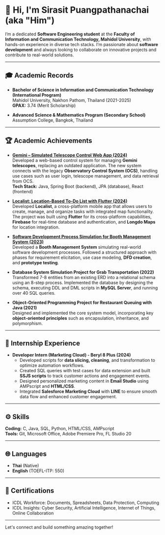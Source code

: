 # 👋 Hi, I'm Sirasit Puangpathanachai (aka "Him")

I’m a dedicated **Software Engineering student** at the **Faculty of Information and Communication Technology, Mahidol University**, with hands-on experience in diverse tech stacks. I’m passionate about **software development** and always looking to collaborate on innovative projects and contribute to real-world solutions.

---

## 🎓 Academic Records
- **Bachelor of Science in Information and Communication Technology (International Program)**  
  Mahidol University, Nakhon Pathom, Thailand (2021-2025)  
  **GPAX:** 3.74 (Merit Scholarship)

- **Advanced Science & Mathematics Program (Secondary School)**  
  Assumption College, Bangkok, Thailand

---

## 🏆 Academic Achievements

- **[Gemini – Simulated Telescope Control Web App (2024)](https://github.com/arisuyunn/Gemini-EsanIamsing-Backend)**  
  Developed a web-based control system for managing **Gemini telescopes**, replacing an outdated application. The new system connects with the legacy **Observatory Control System (OCS)**, handling use cases such as user login, telescope management, and data retrieval from OCS.  
  **Tech Stack:** Java, Spring Boot (backend), JPA (database), React (frontend)

- **[Localist: Location-Based To-Do List with Flutter (2024)](https://github.com/arisuyunn/localist)**  
  Developed **Localist**, a cross-platform mobile app that allows users to create, manage, and organize tasks with integrated map functionality. The project was built using **Flutter** for its cross-platform capabilities, **Firebase** for real-time database and authentication, and **Longdo Maps** for location integration.

- **[Software Development Process Simulation for Booth Management System (2023)](https://github.com/ICT-Mahidol/2023-ITCS371-1-TAN-TAN)**  
  Developed a **Booth Management System** simulating real-world software development processes. Followed a structured approach with phases for requirement elicitation, use case modeling, **DFD creation**, and **prototype testing**.

- **Database System Simulation Project for Grab Transportation (2022)**  
  Transformed 7-8 entities from an existing ERD into a relational schema using an 8-step process. Implemented the database by designing the schema, executing DDL and DML scripts in **MySQL Server**, and running over 40 SQL queries.

- **Object-Oriented Programming Project for Restaurant Queuing with Java (2021)**  
  Designed and implemented the core system model, incorporating key **object-oriented principles** such as encapsulation, inheritance, and polymorphism.

---

## 💼 Internship Experience

- **Developer Intern (Marketing Cloud) - Beryl 8 Plus (2024)**  
  - Developed scripts for **data slicing, cleaning**, and transformation to optimize automation workflows.  
  - Created SQL queries with test cases for data extension and built **SSJS scripts** to track customer actions and engagement events.  
  - Designed personalized marketing content in **Email Studio** using AMPscript and **HTML/CSS**.  
  - Integrated **Salesforce Marketing Cloud** with **LINE** to ensure smooth data flow and enhanced customer engagement.

---

## ⚙️ Skills

**Coding:** C, Java, SQL, Python, HTML/CSS, AMPscript  
**Tools:** Git, Microsoft Office, Adobe Premiere Pro, FL Studio 20

---

## 🌐 Languages

- **Thai** (Native)  
- **English** (TOEFL-ITP: 550)

---

## 🏅 Certifications

- ICDL Workforce: Documents, Spreadsheets, Data Protection, Computing  
- ICDL Insights: Cyber Security, Artificial Intelligence, Internet of Things, Online Collaboration

---

Let's connect and build something amazing together!
